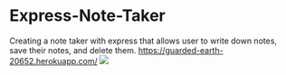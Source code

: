 # Express-Note-Taker
Creating a note taker with express that allows user to write down notes, save their notes, and delete them.
https://guarded-earth-20652.herokuapp.com/
![](assets/Note.png)
